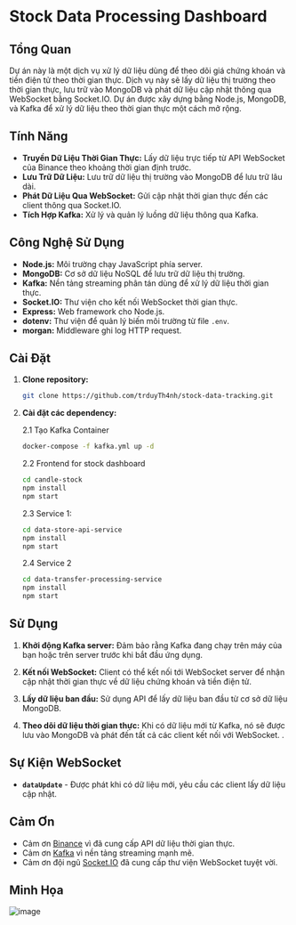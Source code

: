 # Stock Data Processing Dashboard

## Tổng Quan

Dự án này là một dịch vụ xử lý dữ liệu dùng để theo dõi giá chứng khoán và tiền điện tử theo thời gian thực. Dịch vụ này sẽ lấy dữ liệu thị trường theo thời gian thực, lưu trữ vào MongoDB và phát dữ liệu cập nhật thông qua WebSocket bằng Socket.IO. Dự án được xây dựng bằng Node.js, MongoDB, và Kafka để xử lý dữ liệu theo thời gian thực một cách mở rộng.

## Tính Năng

- **Truyền Dữ Liệu Thời Gian Thực:** Lấy dữ liệu trực tiếp từ API WebSocket của Binance theo khoảng thời gian định trước.
- **Lưu Trữ Dữ Liệu:** Lưu trữ dữ liệu thị trường vào MongoDB để lưu trữ lâu dài.
- **Phát Dữ Liệu Qua WebSocket:** Gửi cập nhật thời gian thực đến các client thông qua Socket.IO.
- **Tích Hợp Kafka:** Xử lý và quản lý luồng dữ liệu thông qua Kafka.

## Công Nghệ Sử Dụng

- **Node.js:** Môi trường chạy JavaScript phía server.
- **MongoDB:** Cơ sở dữ liệu NoSQL để lưu trữ dữ liệu thị trường.
- **Kafka:** Nền tảng streaming phân tán dùng để xử lý dữ liệu thời gian thực.
- **Socket.IO:** Thư viện cho kết nối WebSocket thời gian thực.
- **Express:** Web framework cho Node.js.
- **dotenv:** Thư viện để quản lý biến môi trường từ file `.env`.
- **morgan:** Middleware ghi log HTTP request.


## Cài Đặt

1. **Clone repository:**
    ```bash
    git clone https://github.com/trduyTh4nh/stock-data-tracking.git
    ```

2. **Cài đặt các dependency:**
   
    2.1 Tạo Kafka Container
    ```bash
    docker-compose -f kafka.yml up -d
    ```
   2.2 Frontend for stock dashboard
    ```bash
    cd candle-stock
    npm install
    npm start
    ```
   2.3 Service 1: 
   ```bash
   cd data-store-api-service
   npm install
   npm start
   ```
   2.4 Service 2
   ```bash
   cd data-transfer-processing-service
   npm install
   npm start
   ```

## Sử Dụng

1. **Khởi động Kafka server:**
   Đảm bảo rằng Kafka đang chạy trên máy của bạn hoặc trên server trước khi bắt đầu ứng dụng.

2. **Kết nối WebSocket:**
   Client có thể kết nối tới WebSocket server để nhận cập nhật thời gian thực về dữ liệu chứng khoán và tiền điện tử.

3. **Lấy dữ liệu ban đầu:**
   Sử dụng API để lấy dữ liệu ban đầu từ cơ sở dữ liệu MongoDB.

4. **Theo dõi dữ liệu thời gian thực:**
   Khi có dữ liệu mới từ Kafka, nó sẽ được lưu vào MongoDB và phát đến tất cả các client kết nối với WebSocket.
.

## Sự Kiện WebSocket

- **`dataUpdate`** - Được phát khi có dữ liệu mới, yêu cầu các client lấy dữ liệu cập nhật.

## Cảm Ơn

- Cảm ơn [Binance](https://www.binance.com/) vì đã cung cấp API dữ liệu thời gian thực.
- Cảm ơn [Kafka](https://kafka.apache.org/) vì nền tảng streaming mạnh mẽ.
- Cảm ơn đội ngũ [Socket.IO](https://socket.io/) đã cung cấp thư viện WebSocket tuyệt vời.

 ## Minh Họa
![image](https://github.com/user-attachments/assets/003fd20d-7605-4c70-aa9f-920d1b48f89a)


